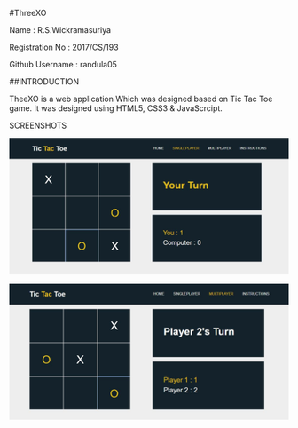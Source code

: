 #ThreeXO



Name            : R.S.Wickramasuriya

Registration No : 2017/CS/193

Github Username : randula05



##INTRODUCTION

TheeXO is a web application Which was designed based on Tic Tac Toe game.
It was designed using HTML5, CSS3 & JavaScrcipt.


SCREENSHOTS

![Singleplayer Game](main/sp.jpg)

![Multiplayer Game](main/mp.jpg)